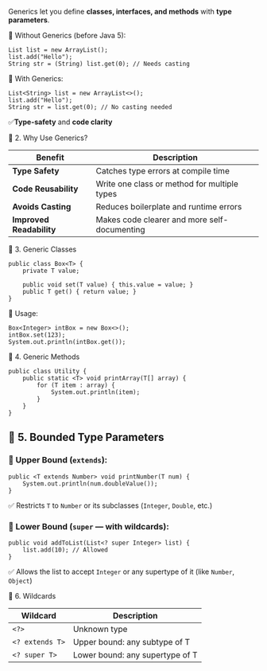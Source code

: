 
Generics let you define **classes, interfaces, and methods** with **type parameters**.

🔹 Without Generics (before Java 5):

```
List list = new ArrayList();
list.add("Hello");
String str = (String) list.get(0); // Needs casting
```

🔹 With Generics:
```
List<String> list = new ArrayList<>();
list.add("Hello");
String str = list.get(0); // No casting needed
```
✅**Type-safety** and **code clarity**

🔷 2. Why Use Generics?

|Benefit|Description|
|---|---|
|**Type Safety**|Catches type errors at compile time|
|**Code Reusability**|Write one class or method for multiple types|
|**Avoids Casting**|Reduces boilerplate and runtime errors|
|**Improved Readability**|Makes code clearer and more self-documenting|

🔷 3. Generic Classes

```
public class Box<T> {
    private T value;

    public void set(T value) { this.value = value; }
    public T get() { return value; }
}
```

🔹 Usage:

```
Box<Integer> intBox = new Box<>();
intBox.set(123);
System.out.println(intBox.get());
```

🔷 4. Generic Methods

```
public class Utility {
    public static <T> void printArray(T[] array) {
        for (T item : array) {
            System.out.println(item);
        }
    }
}
```

## 🔷 5. Bounded Type Parameters

### 🔹 Upper Bound (`extends`):

```
public <T extends Number> void printNumber(T num) {
    System.out.println(num.doubleValue());
}
```

✅ Restricts `T` to `Number` or its subclasses (`Integer`, `Double`, etc.)

### 🔹 Lower Bound (`super` — with wildcards):

```
public void addToList(List<? super Integer> list) {
    list.add(10); // Allowed
}
```

✅ Allows the list to accept `Integer` or any supertype of it (like `Number`, `Object`)

🔷 6. Wildcards

| Wildcard        | Description                     |
| --------------- | ------------------------------- |
| `<?>`           | Unknown type                    |
| `<? extends T>` | Upper bound: any subtype of T   |
| `<? super T>`   | Lower bound: any supertype of T |